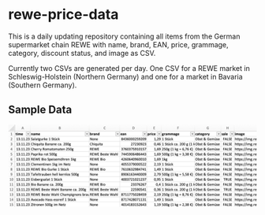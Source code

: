 # rewe-price-data

This is a daily updating repository containing all items from the German supermarket chain REWE with name, brand, EAN, price, grammage, category, discount status, and image as CSV.

Currently two CSVs are generated per day. One CSV for a REWE market in Schleswig-Holstein (Northern Germany) and one for a market in Bavaria (Southern Germany).

## Sample Data

![Sample Data](./images/sample-data.png "Sample Data")

